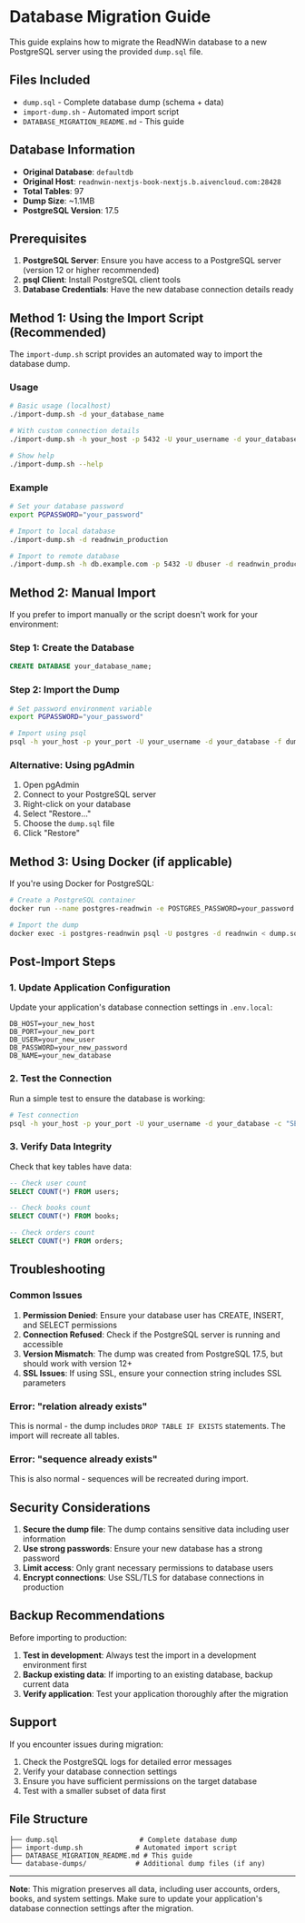 # Database Migration Guide

This guide explains how to migrate the ReadNWin database to a new PostgreSQL server using the provided `dump.sql` file.

## Files Included

- `dump.sql` - Complete database dump (schema + data)
- `import-dump.sh` - Automated import script
- `DATABASE_MIGRATION_README.md` - This guide

## Database Information

- **Original Database**: `defaultdb`
- **Original Host**: `readnwin-nextjs-book-nextjs.b.aivencloud.com:28428`
- **Total Tables**: 97
- **Dump Size**: ~1.1MB
- **PostgreSQL Version**: 17.5

## Prerequisites

1. **PostgreSQL Server**: Ensure you have access to a PostgreSQL server (version 12 or higher recommended)
2. **psql Client**: Install PostgreSQL client tools
3. **Database Credentials**: Have the new database connection details ready

## Method 1: Using the Import Script (Recommended)

The `import-dump.sh` script provides an automated way to import the database dump.

### Usage

```bash
# Basic usage (localhost)
./import-dump.sh -d your_database_name

# With custom connection details
./import-dump.sh -h your_host -p 5432 -U your_username -d your_database

# Show help
./import-dump.sh --help
```

### Example

```bash
# Set your database password
export PGPASSWORD="your_password"

# Import to local database
./import-dump.sh -d readnwin_production

# Import to remote database
./import-dump.sh -h db.example.com -p 5432 -U dbuser -d readnwin_production
```

## Method 2: Manual Import

If you prefer to import manually or the script doesn't work for your environment:

### Step 1: Create the Database

```sql
CREATE DATABASE your_database_name;
```

### Step 2: Import the Dump

```bash
# Set password environment variable
export PGPASSWORD="your_password"

# Import using psql
psql -h your_host -p your_port -U your_username -d your_database -f dump.sql
```

### Alternative: Using pgAdmin

1. Open pgAdmin
2. Connect to your PostgreSQL server
3. Right-click on your database
4. Select "Restore..."
5. Choose the `dump.sql` file
6. Click "Restore"

## Method 3: Using Docker (if applicable)

If you're using Docker for PostgreSQL:

```bash
# Create a PostgreSQL container
docker run --name postgres-readnwin -e POSTGRES_PASSWORD=your_password -e POSTGRES_DB=readnwin -p 5432:5432 -d postgres:15

# Import the dump
docker exec -i postgres-readnwin psql -U postgres -d readnwin < dump.sql
```

## Post-Import Steps

### 1. Update Application Configuration

Update your application's database connection settings in `.env.local`:

```env
DB_HOST=your_new_host
DB_PORT=your_new_port
DB_USER=your_new_user
DB_PASSWORD=your_new_password
DB_NAME=your_new_database
```

### 2. Test the Connection

Run a simple test to ensure the database is working:

```bash
# Test connection
psql -h your_host -p your_port -U your_username -d your_database -c "SELECT COUNT(*) FROM users;"
```

### 3. Verify Data Integrity

Check that key tables have data:

```sql
-- Check user count
SELECT COUNT(*) FROM users;

-- Check books count
SELECT COUNT(*) FROM books;

-- Check orders count
SELECT COUNT(*) FROM orders;
```

## Troubleshooting

### Common Issues

1. **Permission Denied**: Ensure your database user has CREATE, INSERT, and SELECT permissions
2. **Connection Refused**: Check if the PostgreSQL server is running and accessible
3. **Version Mismatch**: The dump was created from PostgreSQL 17.5, but should work with version 12+
4. **SSL Issues**: If using SSL, ensure your connection string includes SSL parameters

### Error: "relation already exists"

This is normal - the dump includes `DROP TABLE IF EXISTS` statements. The import will recreate all tables.

### Error: "sequence already exists"

This is also normal - sequences will be recreated during import.

## Security Considerations

1. **Secure the dump file**: The dump contains sensitive data including user information
2. **Use strong passwords**: Ensure your new database has a strong password
3. **Limit access**: Only grant necessary permissions to database users
4. **Encrypt connections**: Use SSL/TLS for database connections in production

## Backup Recommendations

Before importing to production:

1. **Test in development**: Always test the import in a development environment first
2. **Backup existing data**: If importing to an existing database, backup current data
3. **Verify application**: Test your application thoroughly after the migration

## Support

If you encounter issues during migration:

1. Check the PostgreSQL logs for detailed error messages
2. Verify your database connection settings
3. Ensure you have sufficient permissions on the target database
4. Test with a smaller subset of data first

## File Structure

```
├── dump.sql                    # Complete database dump
├── import-dump.sh             # Automated import script
├── DATABASE_MIGRATION_README.md # This guide
└── database-dumps/            # Additional dump files (if any)
```

---

**Note**: This migration preserves all data, including user accounts, orders, books, and system settings. Make sure to update your application's database connection settings after the migration. 